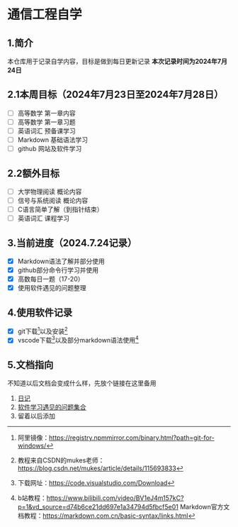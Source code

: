 # 通信工程自学

## 1.简介
本仓库用于记录自学内容，目标是做到每日更新记录
**本次记录时间为2024年7月24日**  

## 2.1本周目标（2024年7月23日至2024年7月28日）  
* [ ] 高等数学  第一章内容
* [ ] 高等数学  第一章习题
* [ ] 英语词汇  预备课学习
* [ ] Markdown  基础语法学习
* [ ] github    网站及软件学习

## 2.2额外目标
* [ ] 大学物理阅读 概论内容
* [ ] 信号与系统阅读 概论内容
* [ ] C语言简单了解（到指针结束）
* [ ] 英语词汇 课程学习

## 3.当前进度（2024.7.24记录）
* [x] Markdown语法了解并部分使用
* [x] github部分命令行学习并使用
* [x] 高数每日一题（17-20）
* [x] 使用软件遇见的问题整理

## 4.使用软件记录
* [x] git下载[^1]以及安装[^2]  
* [x] vscode下载[^3]以及部分markdown语法使用[^4]

## 5.文档指向
不知道以后文档会变成什么样，先放个链接在这里备用
1. [日记][a]
2. [软件学习遇见的问题集合][b]  
3. 留着以后添加




  
[^1]:阿里镜像：https://registry.npmmirror.com/binary.html?path=git-for-windows/ 
[^2]:教程来自CSDN的mukes老师：https://blog.csdn.net/mukes/article/details/115693833  
[^3]:下载网址：https://code.visualstudio.com/Download  
[^4]:b站教程：https://www.bilibili.com/video/BV1eJ4m157kC?p=1&vd_source=d74b6ce21dd697e1a34794d5fbcf5e01 
Markdown官方文档教程：https://markdown.com.cn/basic-syntax/links.html  


[a]: /self_study/diary/
[b]: /self_study/issue/